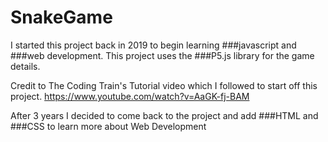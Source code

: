 # SnakeGame

I started this project back in 2019 to begin learning ###javascript and ###web development. This project uses the ###P5.js library for the game details. 

Credit to The Coding Train's Tutorial video which I followed to start off this project.
https://www.youtube.com/watch?v=AaGK-fj-BAM

After 3 years I decided to come back to the project and add ###HTML and ###CSS to learn more about Web Development

